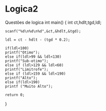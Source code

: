 # Logica2
Questões de logica
int main()
{
    int ct,hdlt,tgd,ldl;
    
    scanf("%d\n%d\n%d",&ct,&hdlt,&tgd);
    
    ldl = ct - hdlt - (tgd * 0.2);
    
    if(ldl<100)
    printf("Otimo");
    else if(ldl>99 && ldl<130)
    printf("Sub-otimo");
    else if (ldl>129 && ldl<60)
    printf("Limitrofe");
    else if (ldl>159 && ldl<190)
    printf("Alto");
    else if(ldl>190)
    printf ("Muito Alto");
    
    return 0;
}
